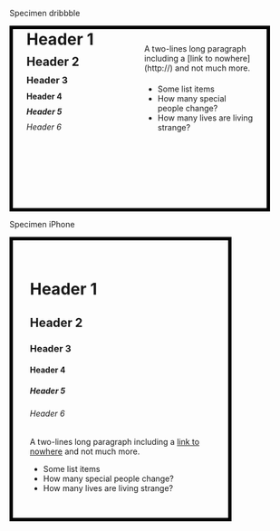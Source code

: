 Specimen dribbble

<div style="width: 400px; height: 300px; padding: 16px 24px 0 24px; border: 6px solid black;" class="clients" markdown="1"> <!-- Hack so that Marked 2  parses Markdown in HTML block elements -->

<div style="width: 46%; float: left;">

<h1 style="width: 100%; margin: -15px auto 10px auto; padding: 0; white-space: nowrap; overflow: hidden; text-overflow: ellipsis;">Header 1</h1> <!-- Truncates the heading if it gets too long -->
<h2 style="width: 100%; margin: 0 auto 10px auto; padding: 0; white-space: nowrap; overflow: hidden; text-overflow: ellipsis;">Header 2</h2> <!-- Truncates the heading if it gets too long -->
<h3 style="margin: 10px auto; padding: 0;">Header 3</h3>
<h4 style="margin: 10px auto; padding: 0;">Header 4</h4>
<h5 style="margin: 10px auto; padding: 0;">Header 5</h5>
<h6 style="margin: 10px auto; padding: 0;">Header 6</h6>

</div>
<div style="width: 48%; float: right" class="clients" markdown="1"> <!-- Hack so that Marked 2  parses Markdown in HTML block elements -->

<p style="margin: 10px auto 20px auto; padding: 0;">A two-lines long paragraph including a [link to nowhere](http://) and not much more.</p> <!-- Invalid link so that it always renders with the unvisited a:link style -->

<ul>
	<li>Some list items</li>
	<li>How many special people change?</li>
	<li>How many lives are living strange?</li>
</ul>

</div>
</div>

<div style="display: block; clear: both; visibility: hidden; line-height: 0; height: 0;"></div>

Specimen iPhone

<div style="width: 320px; padding: 30px; border: 6px solid black;" class="clients" markdown="1"> <!-- Hack so that Marked 2  parses Markdown in HTML block elements -->

Header 1
========

Header 2
--------

### Header 3

#### Header 4

##### Header 5

###### Header 6

A two-lines long paragraph including a [link to nowhere](http://) and not much more. <!-- Invalid link so that it always renders with the unvisited a:link style -->

- Some list items
- How many special people change?
- How many lives are living strange?

</div>